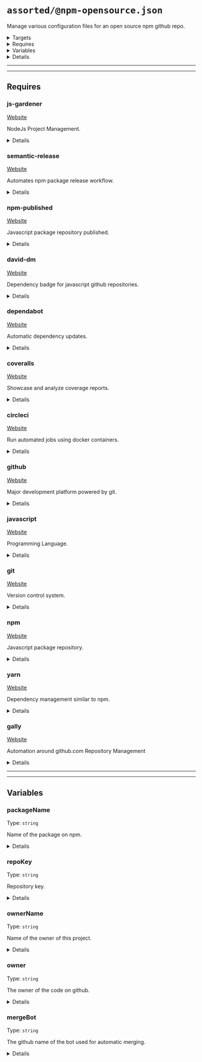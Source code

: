 #  `assorted/@npm-opensource.json`

Manage various configuration files for an open source npm github repo.

<!---0--><details>
<!---0--><summary>Targets</summary>

```
project
├─ .circleci
│  └─ config.yml
├─ .dependabot
│  └─ config.yml
├─ .gally.json
├─ .gitignore
├─ .npmignore
├─ .releaserc.json
├─ LICENSE
├─ package.json
└─ README.md
```

<!---0--></details>

<!---0--><details>
<!---0--><summary>Requires</summary>

- [js-gardener](#blackfluxrobo-config-plugin-req-ref-js-gardener)
- [semantic-release](#blackfluxrobo-config-plugin-req-ref-semantic-release)
- [npm-published](#blackfluxrobo-config-plugin-req-ref-npm-published)
- [david-dm](#blackfluxrobo-config-plugin-req-ref-david-dm)
- [dependabot](#blackfluxrobo-config-plugin-req-ref-dependabot)
- [coveralls](#blackfluxrobo-config-plugin-req-ref-coveralls)
- [circleci](#blackfluxrobo-config-plugin-req-ref-circleci)
- [github](#blackfluxrobo-config-plugin-req-ref-github)
- [javascript](#blackfluxrobo-config-plugin-req-ref-javascript)
- [git](#blackfluxrobo-config-plugin-req-ref-git)
- [npm](#blackfluxrobo-config-plugin-req-ref-npm)
- [yarn](#blackfluxrobo-config-plugin-req-ref-yarn)
- [gally](#blackfluxrobo-config-plugin-req-ref-gally)

<!---0--></details>

<!---0--><details>
<!---0--><summary>Variables</summary>

- [packageName](#blackfluxrobo-config-plugin-var-ref-packagename)
- [repoKey](#blackfluxrobo-config-plugin-var-ref-repokey)
- [ownerName](#blackfluxrobo-config-plugin-var-ref-ownername)
- [owner](#blackfluxrobo-config-plugin-var-ref-owner)
- [mergeBot](#blackfluxrobo-config-plugin-var-ref-mergebot)

<!---0--></details>

<!---0--><details>
<!---0--><summary>Details</summary>

## > `badges/@npm-opensource`

Display various badges in README.

<!---1--><details>
<!---1--><summary>Targets</summary>

```
project
└─ README.md
```

<!---1--></details>

<!---1--><details>
<!---1--><summary>Requires</summary>

- [js-gardener](#blackfluxrobo-config-plugin-req-ref-js-gardener)
- [semantic-release](#blackfluxrobo-config-plugin-req-ref-semantic-release)
- [npm-published](#blackfluxrobo-config-plugin-req-ref-npm-published)
- [david-dm](#blackfluxrobo-config-plugin-req-ref-david-dm)
- [dependabot](#blackfluxrobo-config-plugin-req-ref-dependabot)
- [coveralls](#blackfluxrobo-config-plugin-req-ref-coveralls)
- [circleci](#blackfluxrobo-config-plugin-req-ref-circleci)

<!---1--></details>

<!---1--><details>
<!---1--><summary>Variables</summary>

- [packageName](#blackfluxrobo-config-plugin-var-ref-packagename)
- [repoKey](#blackfluxrobo-config-plugin-var-ref-repokey)

<!---1--></details>

<!---1--><details>
<!---1--><summary>Details</summary>

### >> badges/js-gardener

_Updating `README.md` using `merge-below-title`._

- Display [js-gardener](https://github.com/blackflux/js-gardener) badge in README.

<!---2--><details>
<!---2--><summary>Targets</summary>

```
project
└─ README.md
```

<!---2--></details>

<!---2--><details>
<!---2--><summary>Requires</summary>

- [js-gardener](#blackfluxrobo-config-plugin-req-ref-js-gardener)

<!---2--></details>

### >> badges/semantic-release

_Updating `README.md` using `merge-below-title`._

- Display [semantic-release](https://github.com/semantic-release/semantic-release) badge in README.

<!---2--><details>
<!---2--><summary>Targets</summary>

```
project
└─ README.md
```

<!---2--></details>

<!---2--><details>
<!---2--><summary>Requires</summary>

- [semantic-release](#blackfluxrobo-config-plugin-req-ref-semantic-release)

<!---2--></details>

### >> badges/npm-downloads

_Updating `README.md` using `merge-below-title`._

- Display [npm downloads](https://www.npmjs.com/) badge in README.

<!---2--><details>
<!---2--><summary>Targets</summary>

```
project
└─ README.md
```

<!---2--></details>

<!---2--><details>
<!---2--><summary>Requires</summary>

- [npm-published](#blackfluxrobo-config-plugin-req-ref-npm-published)

<!---2--></details>

<!---2--><details>
<!---2--><summary>Variables</summary>

- [packageName](#blackfluxrobo-config-plugin-var-ref-packagename)

<!---2--></details>

### >> badges/npm-status

_Updating `README.md` using `merge-below-title`._

- Display [npm status](https://www.npmjs.com/) badge in README.

<!---2--><details>
<!---2--><summary>Targets</summary>

```
project
└─ README.md
```

<!---2--></details>

<!---2--><details>
<!---2--><summary>Requires</summary>

- [npm-published](#blackfluxrobo-config-plugin-req-ref-npm-published)

<!---2--></details>

<!---2--><details>
<!---2--><summary>Variables</summary>

- [packageName](#blackfluxrobo-config-plugin-var-ref-packagename)

<!---2--></details>

### >> badges/david-dm

_Updating `README.md` using `merge-below-title`._

- Display [david-dm.com](https://david-dm.org/) badge in README.

<!---2--><details>
<!---2--><summary>Targets</summary>

```
project
└─ README.md
```

<!---2--></details>

<!---2--><details>
<!---2--><summary>Requires</summary>

- [david-dm](#blackfluxrobo-config-plugin-req-ref-david-dm)

<!---2--></details>

<!---2--><details>
<!---2--><summary>Variables</summary>

- [repoKey](#blackfluxrobo-config-plugin-var-ref-repokey)

<!---2--></details>

### >> badges/dependabot

_Updating `README.md` using `merge-below-title`._

- Display [dependabot](https://dependabot.com/) badge in README.

<!---2--><details>
<!---2--><summary>Targets</summary>

```
project
└─ README.md
```

<!---2--></details>

<!---2--><details>
<!---2--><summary>Requires</summary>

- [dependabot](#blackfluxrobo-config-plugin-req-ref-dependabot)

<!---2--></details>

<!---2--><details>
<!---2--><summary>Variables</summary>

- [repoKey](#blackfluxrobo-config-plugin-var-ref-repokey)

<!---2--></details>

### >> badges/coveralls

_Updating `README.md` using `merge-below-title`._

- Display [coveralls](https://coveralls.io/) badge in README.

<!---2--><details>
<!---2--><summary>Targets</summary>

```
project
└─ README.md
```

<!---2--></details>

<!---2--><details>
<!---2--><summary>Requires</summary>

- [coveralls](#blackfluxrobo-config-plugin-req-ref-coveralls)

<!---2--></details>

<!---2--><details>
<!---2--><summary>Variables</summary>

- [repoKey](#blackfluxrobo-config-plugin-var-ref-repokey)

<!---2--></details>

### >> badges/circleci

_Updating `README.md` using `merge-below-title`._

- Display [circleci](https://circleci.com/) badge in README.

<!---2--><details>
<!---2--><summary>Targets</summary>

```
project
└─ README.md
```

<!---2--></details>

<!---2--><details>
<!---2--><summary>Requires</summary>

- [circleci](#blackfluxrobo-config-plugin-req-ref-circleci)

<!---2--></details>

<!---2--><details>
<!---2--><summary>Variables</summary>

- [repoKey](#blackfluxrobo-config-plugin-var-ref-repokey)

<!---2--></details>

------

<!---1--></details>

## > `dependabot/@default-js`

Recommended base [dependabot configuration](https://dependabot.com/) for javascript projects.

<!---1--><details>
<!---1--><summary>Targets</summary>

```
project
└─ .dependabot
   └─ config.yml
```

<!---1--></details>

<!---1--><details>
<!---1--><summary>Requires</summary>

- [dependabot](#blackfluxrobo-config-plugin-req-ref-dependabot)
- [github](#blackfluxrobo-config-plugin-req-ref-github)
- [javascript](#blackfluxrobo-config-plugin-req-ref-javascript)

<!---1--></details>

<!---1--><details>
<!---1--><summary>Details</summary>

### >> dependabot/js-instant

_Updating `.dependabot/config.yml` using `overwrite`._

- Configure dependabot to instantly merge javascript dependency updates into the `dev` branch.

<!---2--><details>
<!---2--><summary>Targets</summary>

```
project
└─ .dependabot
   └─ config.yml
```

<!---2--></details>

<!---2--><details>
<!---2--><summary>Requires</summary>

- [dependabot](#blackfluxrobo-config-plugin-req-ref-dependabot)
- [github](#blackfluxrobo-config-plugin-req-ref-github)
- [javascript](#blackfluxrobo-config-plugin-req-ref-javascript)

<!---2--></details>

------

<!---1--></details>

## > `git/@default`

Recommended base configuration when using [git](https://en.wikipedia.org/wiki/Git).

<!---1--><details>
<!---1--><summary>Targets</summary>

```
project
└─ .gitignore
```

<!---1--></details>

<!---1--><details>
<!---1--><summary>Requires</summary>

- [git](#blackfluxrobo-config-plugin-req-ref-git)

<!---1--></details>

<!---1--><details>
<!---1--><summary>Details</summary>

### >> git/gitignore

_Updating `.gitignore` using `unique-top`._

- Inject recommended entries into [gitignore file](https://help.github.com/en/articles/ignoring-files).
- Default ignores for JetBrains IDE.
- Default ignores for OSX
- Default ignores for NodeJs

<!---2--><details>
<!---2--><summary>Targets</summary>

```
project
└─ .gitignore
```

<!---2--></details>

<!---2--><details>
<!---2--><summary>Requires</summary>

- [git](#blackfluxrobo-config-plugin-req-ref-git)

<!---2--></details>

------

<!---1--></details>

## > `license/@MIT-npm`

Recommended base configuration when using MIT License with npm.

<!---1--><details>
<!---1--><summary>Targets</summary>

```
project
├─ LICENSE
└─ package.json
```

<!---1--></details>

<!---1--><details>
<!---1--><summary>Requires</summary>

- [npm](#blackfluxrobo-config-plugin-req-ref-npm)

<!---1--></details>

<!---1--><details>
<!---1--><summary>Variables</summary>

- [ownerName](#blackfluxrobo-config-plugin-var-ref-ownername)
- [repoKey](#blackfluxrobo-config-plugin-var-ref-repokey)

<!---1--></details>

<!---1--><details>
<!---1--><summary>Details</summary>

### >> license/MIT-LICENSE

_Updating `LICENSE` using `overwrite`._

- Generate [MIT license](https://en.wikipedia.org/wiki/MIT_License) file.

<!---2--><details>
<!---2--><summary>Targets</summary>

```
project
└─ LICENSE
```

<!---2--></details>

<!---2--><details>
<!---2--><summary>Variables</summary>

- [ownerName](#blackfluxrobo-config-plugin-var-ref-ownername)

<!---2--></details>

### >> license/MIT-npm

_Updating `package.json` using `merge-shallow`._

- Link MIT license file into [npm](https://www.npmjs.com/) configuration.

<!---2--><details>
<!---2--><summary>Targets</summary>

```
project
└─ package.json
```

<!---2--></details>

<!---2--><details>
<!---2--><summary>Requires</summary>

- [npm](#blackfluxrobo-config-plugin-req-ref-npm)

<!---2--></details>

<!---2--><details>
<!---2--><summary>Variables</summary>

- [ownerName](#blackfluxrobo-config-plugin-var-ref-ownername)
- [repoKey](#blackfluxrobo-config-plugin-var-ref-repokey)

<!---2--></details>

------

<!---1--></details>

## > `npm/@default`

Recommended base configuration when using [npm](https://www.npmjs.com/).

<!---1--><details>
<!---1--><summary>Targets</summary>

```
project
└─ .npmignore
```

<!---1--></details>

<!---1--><details>
<!---1--><summary>Requires</summary>

- [npm](#blackfluxrobo-config-plugin-req-ref-npm)

<!---1--></details>

<!---1--><details>
<!---1--><summary>Details</summary>

### >> npm/npmignore

_Updating `.npmignore` using `unique-top`._

- Inject comment into .npmignore explaining when to use it.

<!---2--><details>
<!---2--><summary>Targets</summary>

```
project
└─ .npmignore
```

<!---2--></details>

<!---2--><details>
<!---2--><summary>Requires</summary>

- [npm](#blackfluxrobo-config-plugin-req-ref-npm)

<!---2--></details>

------

<!---1--></details>

## > `semantic-release/@default`

Recommended base configuration when using [semantic-release](https://github.com/semantic-release/semantic-release).

<!---1--><details>
<!---1--><summary>Targets</summary>

```
project
└─ .releaserc.json
```

<!---1--></details>

<!---1--><details>
<!---1--><summary>Requires</summary>

- [semantic-release](#blackfluxrobo-config-plugin-req-ref-semantic-release)

<!---1--></details>

<!---1--><details>
<!---1--><summary>Details</summary>

### >> semantic-release/commit-conventions

_Updating `.releaserc.json` using `overwrite`._

- Slightly extended [release commit convention](https://github.com/semantic-release/semantic-release#commit-message-format) for semantic-release.

<!---2--><details>
<!---2--><summary>Targets</summary>

```
project
└─ .releaserc.json
```

<!---2--></details>

<!---2--><details>
<!---2--><summary>Requires</summary>

- [semantic-release](#blackfluxrobo-config-plugin-req-ref-semantic-release)

<!---2--></details>

------

<!---1--></details>

## > circleci/npm-opensource:two-branch

_Updating `.circleci/config.yml` using `overwrite`._

- Restrictive two-branch [gally](https://github.com/loopmediagroup/gally#readme) config. Custom for npm open source packages.
- TODO

<!---1--><details>
<!---1--><summary>Targets</summary>

```
project
└─ .circleci
   └─ config.yml
```

<!---1--></details>

<!---1--><details>
<!---1--><summary>Requires</summary>

- [npm](#blackfluxrobo-config-plugin-req-ref-npm)
- [yarn](#blackfluxrobo-config-plugin-req-ref-yarn)
- [gally](#blackfluxrobo-config-plugin-req-ref-gally)
- [github](#blackfluxrobo-config-plugin-req-ref-github)
- [circleci](#blackfluxrobo-config-plugin-req-ref-circleci)
- [coveralls](#blackfluxrobo-config-plugin-req-ref-coveralls)
- [dependabot](#blackfluxrobo-config-plugin-req-ref-dependabot)
- [semantic-release](#blackfluxrobo-config-plugin-req-ref-semantic-release)

<!---1--></details>

## > gally/npm-opensource:two-branch

_Updating `.gally.json` using `overwrite`._

- Restrictive two-branch [gally](https://github.com/loopmediagroup/gally#readme) config. Custom for npm open source packages.
- TODO ...

<!---1--><details>
<!---1--><summary>Targets</summary>

```
project
└─ .gally.json
```

<!---1--></details>

<!---1--><details>
<!---1--><summary>Requires</summary>

- [circleci](#blackfluxrobo-config-plugin-req-ref-circleci)
- [gally](#blackfluxrobo-config-plugin-req-ref-gally)
- [github](#blackfluxrobo-config-plugin-req-ref-github)

<!---1--></details>

<!---1--><details>
<!---1--><summary>Variables</summary>

- [owner](#blackfluxrobo-config-plugin-var-ref-owner)
- [mergeBot](#blackfluxrobo-config-plugin-var-ref-mergebot)
- [repoKey](#blackfluxrobo-config-plugin-var-ref-repokey)

<!---1--></details>

</details>

------
------

## Requires

### <a name="blackfluxrobo-config-plugin-req-ref-js-gardener">js-gardener</a>

[Website](https://github.com/blackflux/js-gardener#readme)

NodeJs Project Management.

<!---0--><details>
<!---0--><summary>Details</summary>

Enforces and helps setting up best practices around NodeJs projects.
Enforces highest code quality and minimizes package setup and maintenance complexity - so you can focus on writing code.
Highly recommended if you are getting started with a new package and extremely useful if you are maintaining multiple packages.

<!---0--></details>

### <a name="blackfluxrobo-config-plugin-req-ref-semantic-release">semantic-release</a>

[Website](https://github.com/semantic-release/semantic-release)

Automates npm package release workflow.

<!---0--><details>
<!---0--><summary>Details</summary>

Automates the package release workflow including:
- determining the next version number
- generating the release notes
- publishing the package

<!---0--></details>

### <a name="blackfluxrobo-config-plugin-req-ref-npm-published">npm-published</a>

[Website](https://docs.npmjs.com/about-npm/)

Javascript package repository published.

<!---0--><details>
<!---0--><summary>Details</summary>

Requires the project to be published to npm either as a private or public package.

<!---0--></details>

### <a name="blackfluxrobo-config-plugin-req-ref-david-dm">david-dm</a>

[Website](https://david-dm.org/)

Dependency badge for javascript github repositories.

<!---0--><details>
<!---0--><summary>Details</summary>

Enables displaying of a status badge indicated whether the dependencies are outdated.

<!---0--></details>

### <a name="blackfluxrobo-config-plugin-req-ref-dependabot">dependabot</a>

[Website](https://dependabot.com/)

Automatic dependency updates.

<!---0--><details>
<!---0--><summary>Details</summary>

Makes dependency updates very easy by automatically creating pull requests in your repo.
All major programming languages are supported or work is done towards supporting them.

<!---0--></details>

### <a name="blackfluxrobo-config-plugin-req-ref-coveralls">coveralls</a>

[Website](https://coveralls.io/)

Showcase and analyze coverage reports.

<!---0--><details>
<!---0--><summary>Details</summary>

Enables displaying of a status badge indicated code coverage percent of the project.
Furthermore allows anyone to easily drill down into missing coverage or coverage changes.

<!---0--></details>

### <a name="blackfluxrobo-config-plugin-req-ref-circleci">circleci</a>

[Website](https://circleci.com/)

Run automated jobs using docker containers.

<!---0--><details>
<!---0--><summary>Details</summary>

Allows set up for ci/cd using docker containers.
Automates development process quickly, safely, and at scale.

<!---0--></details>

### <a name="blackfluxrobo-config-plugin-req-ref-github">github</a>

[Website](https://github.com/)

Major development platform powered by git.

<!---0--><details>
<!---0--><summary>Details</summary>

GitHub is a code hosting platform for collaboration and version control.
Lets you and others work together on projects.

<!---0--></details>

### <a name="blackfluxrobo-config-plugin-req-ref-javascript">javascript</a>

[Website](https://en.wikipedia.org/wiki/JavaScript)

Programming Language.

<!---0--><details>
<!---0--><summary>Details</summary>

JavaScript, often abbreviated as JS, is a high-level, interpreted programming language that conforms to the ECMAScript specification.
It is characterized as dynamic, weakly typed, prototype-based and multi-paradigm.

<!---0--></details>

### <a name="blackfluxrobo-config-plugin-req-ref-git">git</a>

[Website](https://git-scm.com/)

Version control system.

<!---0--><details>
<!---0--><summary>Details</summary>

The most used version control system. Not to be confused with github (which uses git).

<!---0--></details>

### <a name="blackfluxrobo-config-plugin-req-ref-npm">npm</a>

[Website](https://docs.npmjs.com/about-npm/)

Javascript package repository.

<!---0--><details>
<!---0--><summary>Details</summary>

Requires the project to be conform with the npm standard, i.e. contain a package.json file.
Does not require the project to be published to npm.

<!---0--></details>

### <a name="blackfluxrobo-config-plugin-req-ref-yarn">yarn</a>

[Website](https://yarnpkg.com/)

Dependency management similar to npm.

<!---0--><details>
<!---0--><summary>Details</summary>

Very similar functionality to npm cli. However there are some significant differences.

<!---0--></details>

### <a name="blackfluxrobo-config-plugin-req-ref-gally">gally</a>

[Website](https://github.com/loopmediagroup/gally)

Automation around github.com Repository Management

<!---0--><details>
<!---0--><summary>Details</summary>

Allows management of github.com repositories through configuration.
Very powerful when you need to synchronize settings across multiple repositories.

<!---0--></details>

------
------

## Variables

### <a name="blackfluxrobo-config-plugin-var-ref-packagename">packageName</a>

Type: `string`

Name of the package on npm.

<!---0--><details>
<!---0--><summary>Details</summary>

The name of the project as published to npm.
Note that for scoped packages the name can differ significantly from the repo name.

<!---0--></details>

### <a name="blackfluxrobo-config-plugin-var-ref-repokey">repoKey</a>

Type: `string`

Repository key.

<!---0--><details>
<!---0--><summary>Details</summary>

The repository key contains the owner or organization of the project and the repository name itself, separated by a slash.

<!---0--></details>

### <a name="blackfluxrobo-config-plugin-var-ref-ownername">ownerName</a>

Type: `string`

Name of the owner of this project.

<!---0--><details>
<!---0--><summary>Details</summary>

The owner name of the project is the name of the person or organization publishing the project under their license.

<!---0--></details>

### <a name="blackfluxrobo-config-plugin-var-ref-owner">owner</a>

Type: `string`

The owner of the code on github.

<!---0--><details>
<!---0--><summary>Details</summary>

The code owner is the gatekeeper of the project, ultimately responsible for all changes.

<!---0--></details>

### <a name="blackfluxrobo-config-plugin-var-ref-mergebot">mergeBot</a>

Type: `string`

The github name of the bot used for automatic merging.

<!---0--><details>
<!---0--><summary>Details</summary>


<!---0--></details>

